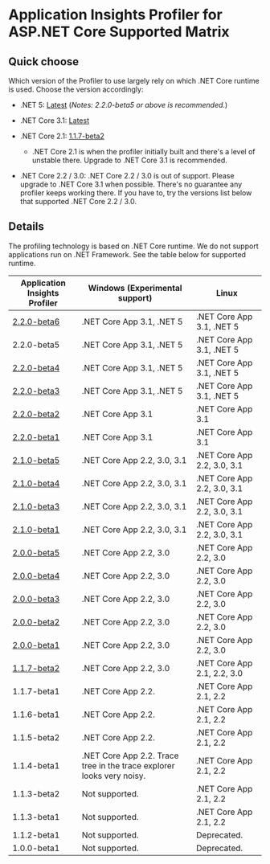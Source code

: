 # Application Insights Profiler for ASP.NET Core Supported Matrix

## Quick choose

Which version of the Profiler to use largely rely on which .NET Core runtime is used. Choose the version accordingly:

* .NET 5: [Latest](https://www.nuget.org/packages/Microsoft.ApplicationInsights.Profiler.AspNetCore) (_Notes: 2.2.0-beta5 or above is recommended._)

* .NET Core 3.1: [Latest](https://www.nuget.org/packages/Microsoft.ApplicationInsights.Profiler.AspNetCore)

* .NET Core 2.1: [1.1.7-beta2](https://www.nuget.org/packages/Microsoft.ApplicationInsights.Profiler.AspNetCore/1.1.7-beta2)
  * .NET Core 2.1 is when the profiler initially built and there's a level of unstable there. Upgrade to .NET Core 3.1 is recommended.

* .NET Core 2.2 / 3.0:
  .NET Core 2.2 / 3.0 is out of support. Please upgrade to .NET Core 3.1 when possible. There's no guarantee any profiler keeps working there. If you have to, try the versions list below that supported .NET Core 2.2 / 3.0.

## Details

The profiling technology is based on .NET Core runtime. We do not support applications run on .NET Framework. See the table below for supported runtime.

| Application Insights Profiler                                                                               | Windows (Experimental support)                                        | Linux                       |
|-------------------------------------------------------------------------------------------------------------|-----------------------------------------------------------------------|-----------------------------|
| [2.2.0-beta6](https://www.nuget.org/packages/Microsoft.ApplicationInsights.Profiler.AspNetCore/2.2.0-beta6) | .NET Core App 3.1, .NET 5                                             | .NET Core App 3.1, .NET 5   |
| 2.2.0-beta5                                                                                                 | .NET Core App 3.1, .NET 5                                             | .NET Core App 3.1, .NET 5   |
| [2.2.0-beta4](https://www.nuget.org/packages/Microsoft.ApplicationInsights.Profiler.AspNetCore/2.2.0-beta4) | .NET Core App 3.1, .NET 5                                             | .NET Core App 3.1, .NET 5   |
| [2.2.0-beta3](https://www.nuget.org/packages/Microsoft.ApplicationInsights.Profiler.AspNetCore/2.2.0-beta3) | .NET Core App 3.1, .NET 5                                             | .NET Core App 3.1, .NET 5   |
| [2.2.0-beta2](https://www.nuget.org/packages/Microsoft.ApplicationInsights.Profiler.AspNetCore/2.2.0-beta2) | .NET Core App 3.1                                                     | .NET Core App 3.1           |
| [2.2.0-beta1](https://www.nuget.org/packages/Microsoft.ApplicationInsights.Profiler.AspNetCore/2.2.0-beta1) | .NET Core App 3.1                                                     | .NET Core App 3.1           |
| [2.1.0-beta5](https://www.nuget.org/packages/Microsoft.ApplicationInsights.Profiler.AspNetCore/2.1.0-beta5) | .NET Core App 2.2, 3.0, 3.1                                           | .NET Core App 2.2, 3.0, 3.1 |
| [2.1.0-beta4](https://www.nuget.org/packages/Microsoft.ApplicationInsights.Profiler.AspNetCore/2.1.0-beta4) | .NET Core App 2.2, 3.0, 3.1                                           | .NET Core App 2.2, 3.0, 3.1 |
| [2.1.0-beta3](https://www.nuget.org/packages/Microsoft.ApplicationInsights.Profiler.AspNetCore/2.1.0-beta3) | .NET Core App 2.2, 3.0, 3.1                                           | .NET Core App 2.2, 3.0, 3.1 |
| [2.1.0-beta1](https://www.nuget.org/packages/Microsoft.ApplicationInsights.Profiler.AspNetCore/2.1.0-beta1) | .NET Core App 2.2, 3.0, 3.1                                           | .NET Core App 2.2, 3.0, 3.1 |
| [2.0.0-beta5](https://www.nuget.org/packages/Microsoft.ApplicationInsights.Profiler.AspNetCore/2.0.0-beta5) | .NET Core App 2.2, 3.0                                                | .NET Core App 2.2, 3.0      |
| [2.0.0-beta4](https://www.nuget.org/packages/Microsoft.ApplicationInsights.Profiler.AspNetCore/2.0.0-beta4) | .NET Core App 2.2, 3.0                                                | .NET Core App 2.2, 3.0      |
| [2.0.0-beta3](https://www.nuget.org/packages/Microsoft.ApplicationInsights.Profiler.AspNetCore/2.0.0-beta3) | .NET Core App 2.2, 3.0                                                | .NET Core App 2.2, 3.0      |
| [2.0.0-beta2](https://www.nuget.org/packages/Microsoft.ApplicationInsights.Profiler.AspNetCore/2.0.0-beta2) | .NET Core App 2.2, 3.0                                                | .NET Core App 2.2, 3.0      |
| [2.0.0-beta1](https://www.nuget.org/packages/Microsoft.ApplicationInsights.Profiler.AspNetCore/2.0.0-beta1) | .NET Core App 2.2, 3.0                                                | .NET Core App 2.2, 3.0      |
| [1.1.7-beta2](https://www.nuget.org/packages/Microsoft.ApplicationInsights.Profiler.AspNetCore/1.1.7-beta2) | .NET Core App 2.2, 3.0                                                | .NET Core App 2.1, 2.2, 3.0 |
| 1.1.7-beta1                                                                                                 | .NET Core App 2.2.                                                    | .NET Core App 2.1, 2.2      |
| 1.1.6-beta1                                                                                                 | .NET Core App 2.2.                                                    | .NET Core App 2.1, 2.2      |
| 1.1.5-beta2                                                                                                 | .NET Core App 2.2.                                                    | .NET Core App 2.1, 2.2      |
| 1.1.4-beta1                                                                                                 | .NET Core App 2.2. Trace tree in the trace explorer looks very noisy. | .NET Core App 2.1, 2.2      |
| 1.1.3-beta2                                                                                                 | Not supported.                                                        | .NET Core App 2.1, 2.2      |
| 1.1.3-beta1                                                                                                 | Not supported.                                                        | .NET Core App 2.1, 2.2      |
| 1.1.2-beta1                                                                                                 | Not supported.                                                        | Deprecated.                 |
| 1.0.0-beta1                                                                                                 | Not supported.                                                        | Deprecated.                 |
